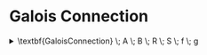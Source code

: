 # Galois Connection

<details>

<summary><span class="math">\textbf{GaloisConnection} \; A \; B \; R \; S \; f \; g</span></summary>

***

$$\textbf{Preorder} \; A \; R$$

$$\textbf{Preorder} \; B \; S$$

$$\textbf{Function} \; A \; B \; f$$

$$\textbf{Function} \; B \; A \; g$$

$$f  ; S = R \; ; ~g^{\circ}$$

***

```
pred GaloisConnection(A,B: set univ, R,S,f,g: univ->univ) {
  Preorder[A,R]
  Preorder[B,S]
  Function[A,B,f]
  Function[B,A,g]
  f.S = R.~g
}
```

</details>
